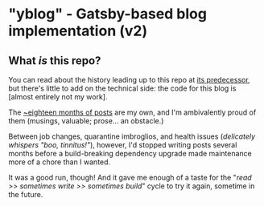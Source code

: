 # "yblog" - Gatsby-based blog implementation (v2)

## What _is_ this repo?

You can read about the history leading up to this repo at [its predecessor](https://github.com/ypaulsussman/learning-log/blob/master/README.md), but there's little to add on the technical side: the code for this blog is [almost entirely not my work].

The [~eighteen months of posts](https://github.com/ypaulsussman/yblog/tree/master/content/posts) are my own, and I'm ambivalently proud of them (musings, valuable; prose... an obstacle.) 

Between job changes, quarantine imbroglios, and health issues (_delicately whispers "boo, tinnitus!"_), however, I'd stopped writing posts several months before a build-breaking dependency upgrade made maintenance more of a chore than I wanted.

It was a good run, though! And it gave me enough of a taste for the "_read >> sometimes write >> sometimes build_" cycle to try it again, sometime in the future.